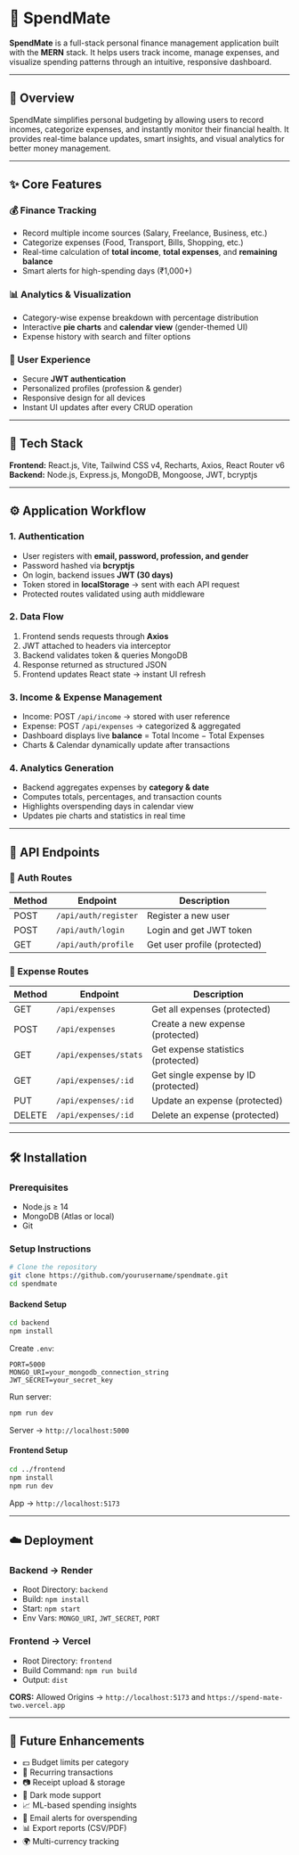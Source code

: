 # 🧾 SpendMate

**SpendMate** is a full-stack personal finance management application built with the **MERN** stack. It helps users track income, manage expenses, and visualize spending patterns through an intuitive, responsive dashboard.

---

## 🚀 Overview

SpendMate simplifies personal budgeting by allowing users to record incomes, categorize expenses, and instantly monitor their financial health. It provides real-time balance updates, smart insights, and visual analytics for better money management.

---

## ✨ Core Features

### 💰 Finance Tracking

* Record multiple income sources (Salary, Freelance, Business, etc.)
* Categorize expenses (Food, Transport, Bills, Shopping, etc.)
* Real-time calculation of **total income**, **total expenses**, and **remaining balance**
* Smart alerts for high-spending days (₹1,000+)

### 📊 Analytics & Visualization

* Category-wise expense breakdown with percentage distribution
* Interactive **pie charts** and **calendar view** (gender-themed UI)
* Expense history with search and filter options

### 🔐 User Experience

* Secure **JWT authentication**
* Personalized profiles (profession & gender)
* Responsive design for all devices
* Instant UI updates after every CRUD operation

---

## 🧩 Tech Stack

**Frontend:** React.js, Vite, Tailwind CSS v4, Recharts, Axios, React Router v6
**Backend:** Node.js, Express.js, MongoDB, Mongoose, JWT, bcryptjs

---

## ⚙️ Application Workflow

### 1. Authentication

* User registers with **email, password, profession, and gender**
* Password hashed via **bcryptjs**
* On login, backend issues **JWT (30 days)**
* Token stored in **localStorage** → sent with each API request
* Protected routes validated using auth middleware

### 2. Data Flow

1. Frontend sends requests through **Axios**
2. JWT attached to headers via interceptor
3. Backend validates token & queries MongoDB
4. Response returned as structured JSON
5. Frontend updates React state → instant UI refresh

### 3. Income & Expense Management

* Income: POST `/api/income` → stored with user reference
* Expense: POST `/api/expenses` → categorized & aggregated
* Dashboard displays live **balance** = Total Income − Total Expenses
* Charts & Calendar dynamically update after transactions

### 4. Analytics Generation

* Backend aggregates expenses by **category & date**
* Computes totals, percentages, and transaction counts
* Highlights overspending days in calendar view
* Updates pie charts and statistics in real time

---

## 📡 API Endpoints

### 🔑 Auth Routes

| Method | Endpoint             | Description                  |
| ------ | -------------------- | ---------------------------- |
| POST   | `/api/auth/register` | Register a new user          |
| POST   | `/api/auth/login`    | Login and get JWT token      |
| GET    | `/api/auth/profile`  | Get user profile (protected) |

### 💸 Expense Routes

| Method | Endpoint              | Description                          |
| ------ | --------------------- | ------------------------------------ |
| GET    | `/api/expenses`       | Get all expenses (protected)         |
| POST   | `/api/expenses`       | Create a new expense (protected)     |
| GET    | `/api/expenses/stats` | Get expense statistics (protected)   |
| GET    | `/api/expenses/:id`   | Get single expense by ID (protected) |
| PUT    | `/api/expenses/:id`   | Update an expense (protected)        |
| DELETE | `/api/expenses/:id`   | Delete an expense (protected)        |

---

## 🛠️ Installation

### Prerequisites

* Node.js ≥ 14
* MongoDB (Atlas or local)
* Git

### Setup Instructions

```bash
# Clone the repository
git clone https://github.com/yourusername/spendmate.git
cd spendmate
```

#### Backend Setup

```bash
cd backend
npm install
```

Create `.env`:

```env
PORT=5000
MONGO_URI=your_mongodb_connection_string
JWT_SECRET=your_secret_key
```

Run server:

```bash
npm run dev
```

Server → `http://localhost:5000`

#### Frontend Setup

```bash
cd ../frontend
npm install
npm run dev
```

App → `http://localhost:5173`

---

## ☁️ Deployment

### Backend → **Render**

* Root Directory: `backend`
* Build: `npm install`
* Start: `npm start`
* Env Vars: `MONGO_URI`, `JWT_SECRET`, `PORT`

### Frontend → **Vercel**

* Root Directory: `frontend`
* Build Command: `npm run build`
* Output: `dist`

**CORS:**
Allowed Origins →
`http://localhost:5173` and `https://spend-mate-two.vercel.app`

---

## 🧠 Future Enhancements

* 💵 Budget limits per category
* 🔁 Recurring transactions
* 📷 Receipt upload & storage
* 🌙 Dark mode support
* 📈 ML-based spending insights
* 📧 Email alerts for overspending
* 📊 Export reports (CSV/PDF)
* 🌍 Multi-currency tracking




